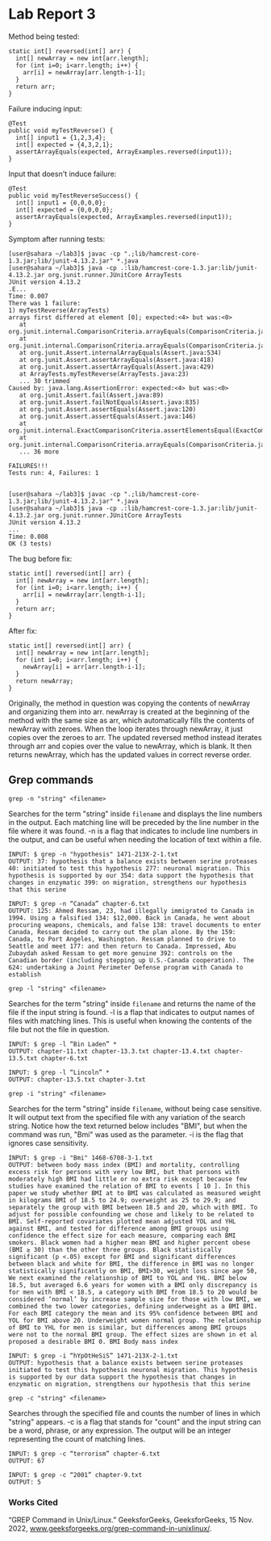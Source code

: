 # Lab Report 3

Method being tested:
```
static int[] reversed(int[] arr) {
  int[] newArray = new int[arr.length];
  for (int i=0; i<arr.length; i++) {
    arr[i] = newArray[arr.length-i-1];
  }
  return arr;
} 
```
Failure inducing input:
```
@Test
public void myTestReverse() {
  int[] input1 = {1,2,3,4};
  int[] expected = {4,3,2,1};
  assertArrayEquals(expected, ArrayExamples.reversed(input1));
}
```
Input that doesn't induce failure:
```
@Test
public void myTestReverseSuccess() {
  int[] input1 = {0,0,0,0};
  int[] expected = {0,0,0,0};
  assertArrayEquals(expected, ArrayExamples.reversed(input1));
}
```
Symptom after running tests:
```
[user@sahara ~/lab3]$ javac -cp ".;lib/hamcrest-core-1.3.jar;lib/junit-4.13.2.jar" *.java
[user@sahara ~/lab3]$ java -cp .:lib/hamcrest-core-1.3.jar:lib/junit-4.13.2.jar org.junit.runner.JUnitCore ArrayTests
JUnit version 4.13.2
.E...
Time: 0.007
There was 1 failure:
1) myTestReverse(ArrayTests)
arrays first differed at element [0]; expected:<4> but was:<0>
   at org.junit.internal.ComparisonCriteria.arrayEquals(ComparisonCriteria.java:78)
   at org.junit.internal.ComparisonCriteria.arrayEquals(ComparisonCriteria.java:28)
   at org.junit.Assert.internalArrayEquals(Assert.java:534)
   at org.junit.Assert.assertArrayEquals(Assert.java:418)
   at org.junit.Assert.assertArrayEquals(Assert.java:429)
   at ArrayTests.myTestReverse(ArrayTests.java:23)
   ... 30 trimmed
Caused by: java.lang.AssertionError: expected:<4> but was:<0>
   at org.junit.Assert.fail(Assert.java:89)
   at org.junit.Assert.failNotEquals(Assert.java:835)
   at org.junit.Assert.assertEquals(Assert.java:120)
   at org.junit.Assert.assertEquals(Assert.java:146)
   at org.junit.internal.ExactComparisonCriteria.assertElementsEqual(ExactComparisonCriteria.java:8)
   at org.junit.internal.ComparisonCriteria.arrayEquals(ComparisonCriteria.java:76)
   ... 36 more

FAILURES!!!
Tests run: 4, Failures: 1


[user@sahara ~/lab3]$ javac -cp ".;lib/hamcrest-core-1.3.jar;lib/junit-4.13.2.jar" *.java
[user@sahara ~/lab3]$ java -cp .:lib/hamcrest-core-1.3.jar:lib/junit-4.13.2.jar org.junit.runner.JUnitCore ArrayTests
JUnit version 4.13.2
...
Time: 0.008
OK (3 tests)
```
The bug before fix:
```
static int[] reversed(int[] arr) {
  int[] newArray = new int[arr.length];
  for (int i=0; i<arr.length; i++) {
    arr[i] = newArray[arr.length-i-1];
  }
  return arr;
} 
```
After fix:
```
static int[] reversed(int[] arr) {
  int[] newArray = new int[arr.length];
  for (int i=0; i<arr.length; i++) {
    newArray[i] = arr[arr.length-i-1];
  }
  return newArray;
} 
```

Originally, the method in question was copying the contents of newArray and organizing them into arr. newArray is created at the beginning of the method with the same size as arr, which automatically fills the contents of newArray with zeroes. When the loop iterates through newArray, it just copies over the zeroes to arr. The updated reversed method instead iterates through arr and copies over the value to newArray, which is blank. It then returns newArray, which has the updated values in correct reverse order.

## Grep commands
```
grep -n "string" <filename>
```
Searches for the term "string" inside `filename` and displays the line numbers in the output. Each matching line will be preceded by the line number in the file where it was found. -n is a flag that indicates to include line numbers in the output, and can be useful when needing the location of text within a file.
```
INPUT: $ grep -n "hypothesis" 1471-213X-2-1.txt
OUTPUT: 37: hypothesis that a balance exists between serine proteases 40: initiated to test this hypothesis 277: neuronal migration. This hypothesis is supported by our 354: data support the hypothesis that changes in enzymatic 399: on migration, strengthens our hypothesis that this serine

INPUT: $ grep -n “Canada” chapter-6.txt
OUTPUT: 125: Ahmed Ressam, 23, had illegally immigrated to Canada in 1994. Using a falsified 134: $12,000. Back in Canada, he went about procuring weapons, chemicals, and false 138: travel documents to enter Canada, Ressam decided to carry out the plan alone. By the 159: Canada, to Port Angeles, Washington. Ressam planned to drive to Seattle and meet 177: and then return to Canada. Impressed, Abu Zubaydah asked Ressam to get more genuine 392: controls on the Canadian border (including stepping up U.S.-Canada cooperation). The 624: undertaking a Joint Perimeter Defense program with Canada to establish
```



```
grep -l "string" <filename>
```
Searches for the term "string" inside `filename` and returns the name of the file if the input string is found. -l is a flap that indicates to output names of files with matching lines. This is useful when knowing the contents of the file but not the file in question.
```
INPUT: $ grep -l “Bin Laden” *
OUTPUT: chapter-11.txt chapter-13.3.txt chapter-13.4.txt chapter-13.5.txt chapter-6.txt

INPUT: $ grep -l “Lincoln” *
OUTPUT: chapter-13.5.txt chapter-3.txt
```



```
grep -i "string" <filename>
```
Searches for the term "string" inside `filename`, without being case sensitive. It will output text from the specified file with any variation of the search string. Notice how the text returned below includes "BMI", but when the command was run, "Bmi" was used as the parameter. -i is the flag that ignores case sensitivity.
```
INPUT: $ grep -i "Bmi" 1468-6708-3-1.txt
OUTPUT: between body mass index (BMI) and mortality, controlling excess risk for persons with very low BMI, but that persons with moderately high BMI had little or no extra risk except because few studies have examined the relation of BMI to events [ 10 ]. In this paper we study whether BMI at to BMI was calculated as measured weight in kilograms BMI of 18.5 to 24.9; overweight as 25 to 29.9; and separately the group with BMI between 18.5 and 20, which with BMI. To adjust for possible confounding we chose and likely to be related to BMI. Self-reported covariates plotted mean adjusted YOL and YHL against BMI, and tested for difference among BMI groups using confidence the effect size for each measure, comparing each BMI smokers. Black women had a higher mean BMI and higher percent obese (BMI ≥ 30) than the other three groups. Black statistically significant (p <.05) except for BMI and significant differences between black and white for BMI, the difference in BMI was no longer statistically significantly on BMI, BMI>30, weight loss since age 50, We next examined the relationship of BMI to YOL and YHL. BMI below 18.5, but averaged 6.6 years for women with a BMI only discrepancy is for men with BMI < 18.5, a category with BMI from 18.5 to 20 would be considered ‘normal’ by increase sample size for those with low BMI, we combined the two lower categories, defining underweight as a BMI BMI. For each BMI category the mean and its 95% confidence between BMI and YOL for BMI above 20. Underweight women normal group. The relationship of BMI to YHL for men is similar, but differences among BMI groups were not to the normal BMI group. The effect sizes are shown in et al proposed a desirable BMI 0. BMI Body mass index

INPUT: $ grep -i “hYpOtHeSiS” 1471-213X-2-1.txt
OUTPUT: hypothesis that a balance exists between serine proteases initiated to test this hypothesis neuronal migration. This hypothesis is supported by our data support the hypothesis that changes in enzymatic on migration, strengthens our hypothesis that this serine
```



```
grep -c "string" <filename>
```
Searches through the specified file and counts the number of lines in which "string" appears. -c is a flag that stands for "count" and the input string can be a word, phrase, or any expression. The output will be an integer representing the count of matching lines.
```
INPUT: $ grep -c “terrorism” chapter-6.txt
OUTPUT: 67

INPUT: $ grep -c “2001” chapter-9.txt
OUTPUT: 5
```



### Works Cited
“GREP Command in Unix/Linux.” GeeksforGeeks, GeeksforGeeks, 15 Nov. 2022, www.geeksforgeeks.org/grep-command-in-unixlinux/.

